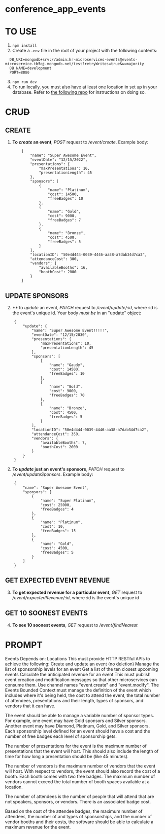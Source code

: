 # conference_app_events


# TO USE
1. ```npm install```
2. Create a ```.env``` file in the root of your project with the following contents:
```
  DB_URI=mongodb+srv://admin:hr-microservices-events@events-microservice.tb5qj.mongodb.net/test?retryWrites=true&w=majority
  DB_NAME=development
  PORT=8080
```

3. ```npm run dev```
4. To run locally, you must also have at least one location in set up in your database. Refer to [the following repo](https://github.com/elderbas/hr_ms_o_conference_locations) for instructions on doing so.


# CRU~~D~~

## CREATE
1. **To *create* an event**, *POST* request to */event/create*. Example body:

    ```
        {
            "name": "Super Awesome Event",
            "eventDate": "12/15/2022",
            "presentations": {
                "maxPresentations": 10,
                "presentationLength": 45
            },
            "sponsors": [
                {
                    "name": "Platinum",
                    "cost": 14500,
                    "freeBadges": 10
                },
                {
                    "name": "Gold",
                    "cost": 9000,
                    "freeBadges": 7
                },
                {
                    "name": "Bronze",
                    "cost": 4500,
                    "freeBadges": 5
                }
            ],
            "locationID": "50e4d444-0039-4446-aa38-a7dab34d7ca2",
            "attendanceCost": 300,
            "vendors": {
                "availableBooths": 16,
                "boothCost": 2000
            }
        }
    ```

## UPDATE SPONSORS
2. **To *update* an event, *PATCH* request to */event/update/:id*, where :id is the event's unique id. Your body *must be* in an "update" object:

```
    {
        "update": {
            "name": "Super Awesome Event!!!!!",
            "eventDate": "12/15/2030",
            "presentations": {
                "maxPresentations": 10,
                "presentationLength": 45
            },
            "sponsors": [
                {
                    "name": "Gaudy",
                    "cost": 14500,
                    "freeBadges": 10
                },
                {
                    "name": "Gold",
                    "cost": 9000,
                    "freeBadges": 70
                },
                {
                    "name": "Bronze",
                    "cost": 4500,
                    "freeBadges": 5
                }
            ],
            "locationID": "50e4d444-0039-4446-aa38-a7dab34d7ca2",
            "attendanceCost": 350,
            "vendors": {
                "availableBooths": 7,
                "boothCost": 2000
            }
        }
    }
```

2. **To *update* just an event's sponsors**, *PATCH* request to */event/updateSponsors*. Example body:

```
    {
        "name": "Super Awesome Event",
        "sponsors": [
            {
                "name": "Super Platinum",
                "cost": 25000,
                "freeBadges": 4
            },
            {
                "name": "Platinum",
                "cost": 10,
                "freeBadges": 15
            },
            {
                "name": "Gold",
                "cost": 4500,
                "freeBadges": 5
            }
        ]
    }
```

## GET EXPECTED EVENT REVENUE
3. **To get expected revenue for a particular event**, *GET* request to */event/expectedRevenue/:id*, where :id is the event's unique id

## GET 10 SOONEST EVENTS
4. **To see 10 soonest events**, *GET* request to */event/findNearest*


# PROMPT
Events
Depends on: Locations
This must provide HTTP RESTful APIs to achieve the following:
Create and update an event (no deletion)
Manage the list of sponsorship levels for an event
Get a list of the ten closest upcoming events
Calculate the anticipated revenue for an event
This must publish event creation and modification messages so that other microservices can consume them. Use channel names "event.create" and "event.modify".
The Events Bounded Context must manage the definition of the event which includes where it's being held, the cost to attend the event, the total number of attendees, presentations and their length, types of sponsors, and vendors that it can have.

The event should be able to manage a variable number of sponsor types. For example, one event may have Gold sponsors and Silver sponsors. Another event may have Diamond, Platinum, Gold, and Silver sponsors. Each sponsorship level defined for an event should have a cost and the number of free badges each level of sponsorship gets.

The number of presentations for the event is the maximum number of presentations that the event will host. This should also include the length of time for how long a presentation should be (like 45 minutes).

The number of vendors is the maximum number of vendors that the event will host. With respect to vendors, the event should also record the cost of a booth. Each booth comes with two free badges. The maximum number of vendors cannot exceed the total number of booth spaces available at a location.

The number of attendees is the number of people that will attend that are not speakers, sponsors, or vendors. There is an associated badge cost.

Based on the cost of the attendee badges, the maximum number of attendees, the number of and types of sponsorships, and the number of vendor booths and their costs, the software should be able to calculate a maximum revenue for the event.